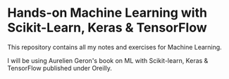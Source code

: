 # Hands-on Machine Learning with Scikit-Learn, Keras & TensorFlow

This repository contains all my notes and exercises for Machine Learning. 

I will be using Aurelien Geron's book on ML with Scikit-learn, Keras & TensorFlow published under Oreilly. 